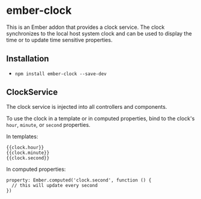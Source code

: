 # ember-clock

This is an Ember addon that provides a clock service.  The clock synchronizes to
the local host system clock and can be used to display the time or to update time 
sensitive properties.

## Installation

* `npm install ember-clock --save-dev`

## ClockService

The clock service is injected into all controllers and components.

To use the clock in a template or in computed properties, bind to the clock's
`hour`, `minute`, or `second` properties.

In templates:

```
{{clock.hour}}
{{clock.minute}}
{{clock.second}}
```

In computed properties:

```
property: Ember.computed('clock.second', function () {
  // this will update every second
})
```
